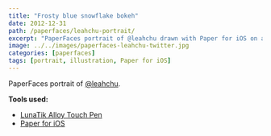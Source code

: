 ```yaml
---
title: "Frosty blue snowflake bokeh"
date: 2012-12-31
path: /paperfaces/leahchu-portrait/
excerpt: "PaperFaces portrait of @leahchu drawn with Paper for iOS on an iPad."
image: ../../images/paperfaces-leahchu-twitter.jpg
categories: [paperfaces]
tags: [portrait, illustration, Paper for iOS]
---
```


PaperFaces portrait of [@leahchu](https://twitter.com/leahchu).

**Tools used:**

- [LunaTik Alloy Touch Pen](https://www.amazon.com/gp/product/B00821TR7G/ref=as_li_ss_tl?ie=UTF8&tag=mademist-20&linkCode=as2&camp=1789&creative=390957&creativeASIN=B00821TR7G)
- [Paper for iOS](https://paper.bywetransfer.com/)
